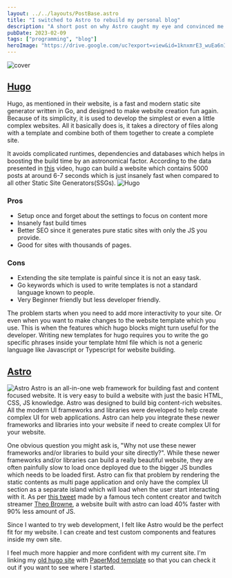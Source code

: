 ```yaml
---
layout: ../../layouts/PostBase.astro
title: "I switched to Astro to rebuild my personal blog"
description: "A short post on why Astro caught my eye and convinced me to switch over from Hugo."
pubDate: 2023-02-09
tags: ["programming", "blog"]
heroImage: "https://drive.google.com/uc?export=view&id=1knxmrE3_wuEa6nIbVz2cwv2Xbdul_ye9"
---
```

![cover](https://drive.google.com/uc?export=view&id=1knxmrE3_wuEa6nIbVz2cwv2Xbdul_ye9)
## [Hugo](https://gohugo.io/)
Hugo, as mentioned in their website, is a fast and modern 
static site generator written in Go, and designed to make website creation fun again.
Because of its simplicity, it is used to develop the simplest or even a little complex
websites. All it basically does is, it takes a directory of files along with a template 
and combine both of them together to create a complete site.

It avoids complicated runtimes, dependencies and databases which helps in boosting the build 
time by an astronomical factor. According to the data presented in [this](https://youtu.be/CdiDYZ51a2o) 
video, hugo can build a website which contains 5000 posts at around 6-7 seconds which is 
just insanely fast when compared to all other Static Site Generators(SSGs).
![Hugo](https://drive.google.com/uc?export=view&id=17weOp4ARqRvRqPbLKEvjwRwUsb4Y36hz)

### Pros
- Setup once and forget about the settings to focus on content more
- Insanely fast build times
- Better SEO since it generates pure static sites with only the JS you provide.
- Good for sites with thousands of pages.

### Cons
- Extending the site template is painful since it is not an easy task.
- Go keywords which is used to write templates is not a standard language known to people.
- Very Beginner friendly but less developer friendly.

The problem starts when you need to add more interactivity to your site. Or even 
when you want to make changes to the website template which you use. This is when 
the features which hugo blocks might turn useful for the developer. Writing new templates 
for hugo requires you to write the go specific phrases inside your template html file 
which is not a generic language like Javascript or Typescript for website building.

## [Astro](https://astro.build/)
![Astro](https://drive.google.com/uc?export=view&id=1JJsKVuyaVbRU3zFHOHeAeXXI-_RIBNut)
Astro is an all-in-one web framework for building fast and content focused website.
It is very easy to build a website with just the basic HTML, CSS, JS knowledge.
Astro was designed to build big content-rich websites.
All the modern UI frameworks and libraries were developed to help create complex UI
for web applications. Astro can help you integrate these newer frameworks and libraries 
into your website if need to create complex UI for your website.

One obvious question you might ask is, "Why not use these newer frameworks and/or libraries 
to build your site directly?". While these newer frameworks and/or libraries can 
build a really beautiful website, they are often painfully slow to load once deployed 
due to the bigger JS bundles which needs to be loaded first. Astro can fix that problem 
by rendering the static contents as multi page application and only have the complex 
UI section as a separate island which will load when the user start interacting with 
it. As per [this tweet](https://twitter.com/t3dotgg/status/1437195415439360003) made 
by a famous tech content creator and twitch streamer [Theo Browne](https://www.twitch.tv/theo), 
a website built with astro can load 40% faster with 90% less amount of JS.

Since I wanted to try web development, I felt like Astro would be the perfect fit 
for my website. I can create and test custom components and features inside my own 
site.

I feel much more happier and more confident with my current site. I'm linking my 
[old hugo site](https://serenevoid.github.io/old-site/) with 
[PaperMod template](https://adityatelange.github.io/hugo-PaperMod/) so that you 
can check it out if you want to see where I started.
